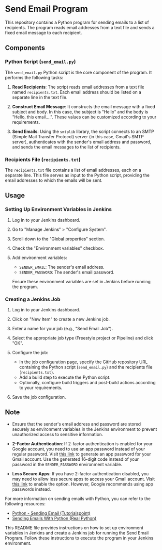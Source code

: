 # Send Email Program

This repository contains a Python program for sending emails to a list of recipients. The program reads email addresses from a text file and sends a fixed email message to each recipient.

## Components

### Python Script (`send_email.py`)

The `send_email.py` Python script is the core component of the program. It performs the following tasks:

1. **Read Recipients**: The script reads email addresses from a text file named `recipients.txt`. Each email address should be listed on a separate line in the text file.

2. **Construct Email Message**: It constructs the email message with a fixed subject and body. In this case, the subject is "Hello" and the body is "Hello, this email....". These values can be customized according to your requirements.

3. **Send Emails**: Using the `smtplib` library, the script connects to an SMTP (Simple Mail Transfer Protocol) server (in this case, Gmail's SMTP server), authenticates with the sender's email address and password, and sends the email messages to the list of recipients.

### Recipients File (`recipients.txt`)

The `recipients.txt` file contains a list of email addresses, each on a separate line. This file serves as input to the Python script, providing the email addresses to which the emails will be sent.

## Usage

### Setting Up Environment Variables in Jenkins

1. Log in to your Jenkins dashboard.

2. Go to "Manage Jenkins" > "Configure System".

3. Scroll down to the "Global properties" section.

4. Check the "Environment variables" checkbox.

5. Add environment variables:
   - `SENDER_EMAIL`: The sender's email address.
   - `SENDER_PASSWORD`: The sender's email password.
   
   Ensure these environment variables are set in Jenkins before running the program.

### Creating a Jenkins Job

1. Log in to your Jenkins dashboard.

2. Click on "New Item" to create a new Jenkins job.

3. Enter a name for your job (e.g., "Send Email Job").

4. Select the appropriate job type (Freestyle project or Pipeline) and click "OK".

5. Configure the job:
   - In the job configuration page, specify the GitHub repository URL containing the Python script (`send_email.py`) and the recipients file (`recipients.txt`).
   - Add a build step to execute the Python script.
   - Optionally, configure build triggers and post-build actions according to your requirements.

6. Save the job configuration.

## Note

- Ensure that the sender's email address and password are stored securely as environment variables in the Jenkins environment to prevent unauthorized access to sensitive information.

- **2-Factor Authentication**: If 2-factor authentication is enabled for your Google account, you need to use an app password instead of your regular password. Visit [this link](https://myaccount.google.com/u/0/apppasswords) to generate an app password for your Gmail account. Use the generated 16-digit code instead of your password in the `SENDER_PASSWORD` environment variable.

- **Less Secure Apps**: If you have 2-factor authentication disabled, you may need to allow less secure apps to access your Gmail account. Visit [this link](https://myaccount.google.com/u/0/lesssecureapps) to enable the option. However, Google recommends using app passwords instead.

For more information on sending emails with Python, you can refer to the following resources:
- [Python - Sending Email (Tutorialspoint)](https://www.tutorialspoint.com/python/python_sending_email.htm)
- [Sending Emails With Python (Real Python)](https://realpython.com/python-send-email/)

This README file provides instructions on how to set up environment variables in Jenkins and create a Jenkins job for running the Send Email Program. Follow these instructions to execute the program in your Jenkins environment.
